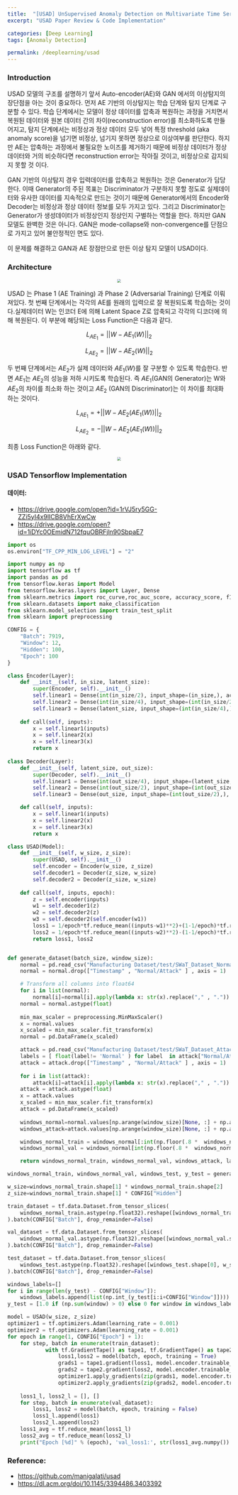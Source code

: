 ```yaml
---
title:  "[USAD] UnSupervised Anomaly Detection on Multivariate Time Series"
excerpt: "USAD Paper Review & Code Implementation"

categories: [Deep Learning]
tags: [Anomaly Detection]

permalink: /deeplearning/usad
---
```

### Introduction

USAD 모델의 구조를 설명하기 앞서 Auto-encoder(AE)와 GAN 에서의 이상탐지의 장단점을 아는 것이 중요하다. 먼저 AE 기반의 이상탐지는 학습 단계와 탐지 단계로 구분할 수 있다. 학습 단계에서는 모델이 정상 데이터를 압축과 복원하는 과정을 거치면서 복원된 데이터와 원본 데이터 간의 차이(reconstruction error)를 최소화하도록 만들어지고, 탐지 단계에서는 비정상과 정상 데이터 모두 넣어 특정 threshold (aka anomaly score)을 넘기면 비정상, 넘기지 못하면 정상으로 이상여부를 판단한다. 하지만 AE는 압축하는 과정에서 불필요한 노이즈를 제거하기 때문에 비정상 데이터가 정상 데이터와 거의 비슷하다면 reconstruction error는 작아질 것이고, 비정상으로 감지되지 못할 것 이다. 

GAN 기반의 이상탐지 경우 입력데이터를 압축하고 복원하는 것은 Generator가 담당한다. 이때 Generator의 주된 목표는 Discriminator가 구분하지 못할 정도로 실제데이터와 유사한 데이터를 지속적으로 만드는 것이기 때문에 Generator에서의 Encoder와 Decoder는 비정상과 정상 데이터 정보를 모두 가지고 있다. 그리고 Discriminator는 Generator가 생성데이터가 비정상인지 정상인지 구별하는 역할을 한다. 하지만 GAN 모델도 완벽한 것은 아니다. GAN은 mode-collapse와 non-convergence를 단점으로 가지고 있어 불안정적인 면도 있다.

이 문제를 해결하고 GAN과 AE 장점만으로 만든 이상 탐지 모델이 USAD이다.

### Architecture
<center><img src="../../images/2022-10-03-usad/architecture.png" style="zoom:50%"></center>

USAD 는 Phase 1 (AE Training) 과 Phase 2 (Adversarial Training) 단계로 이뤄져있다. 첫 번째 단계에서는 각각의 AE를 원래의 입력으로 잘 복원되도록 학습하는 것이다.실제데이터 W는 인코더 E에 의해 Latent Space Z로 압축되고 각각의 디코더에 의해 복원된다. 이 부분에 해당되는 Loss Function은 다음과 같다.

$$
L_{AE_{1}} = ||W - AE_{1}(W)||_2
$$


$$
L_{AE_{2}} = ||W - AE_{2}(W)||_2
$$

두 번째 단계에서는 $AE_{2}$가 실제 데이터와 $AE_{1}(W)$를 잘 구분할 수 있도록 학습한다. 반면 $AE_{1}$는 $AE_{2}$의 성능을 저하 시키도록 학습된다. 즉 $AE_{1}$(GAN의 Generator)는 W와 $AE_{2}$의 차이를 최소화 하는 것이고 $AE_{2}$ (GAN의 Discriminator)는 이 차이를 최대화 하는 것이다. 

$$
L_{AE_{1}} = +||W - AE_{2}(AE_{1}(W))||_2
$$


$$
L_{AE_{2}} = -||W - AE_{2}(AE_{1}(W))||_2
$$

최종 Loss Function은 아래와 같다.

<center><img src="../../images/2022-10-03-usad/loss.png" style="zoom:50%"></center>


### USAD Tensorflow Implementation

#### 데이터: 
- https://drive.google.com/open?id=1rVJ5ry5GG-ZZi5yI4x9lICB8VhErXwCw
- https://drive.google.com/open?id=1iDYc0OEmidN712fquOBRFjln90SbpaE7

```python
import os
os.environ["TF_CPP_MIN_LOG_LEVEL"] = "2"

import numpy as np
import tensorflow as tf
import pandas as pd
from tensorflow.keras import Model
from tensorflow.keras.layers import Layer, Dense
from sklearn.metrics import roc_curve,roc_auc_score, accuracy_score, f1_score
from sklearn.datasets import make_classification
from sklearn.model_selection import train_test_split
from sklearn import preprocessing

CONFIG = {
    "Batch": 7919,
    "Window": 12,
    "Hidden": 100,
    "Epoch": 100
}

class Encoder(Layer):
    def __init__(self, in_size, latent_size):
        super(Encoder, self).__init__()
        self.linear1 = Dense(int(in_size/2), input_shape=(in_size,), activation = "relu")
        self.linear2 = Dense(int(in_size/4), input_shape=(int(in_size/2),), activation = "relu")
        self.linear3 = Dense(latent_size, input_shape=(int(in_size/4),), activation = "relu")
        
    def call(self, inputs):
        x = self.linear1(inputs)
        x = self.linear2(x)
        x = self.linear3(x)
        return x
    
class Decoder(Layer):
    def __init__(self, latent_size, out_size):
        super(Decoder, self).__init__()
        self.linear1 = Dense(int(out_size/4), input_shape=(latent_size,), activation = "relu")
        self.linear2 = Dense(int(out_size/2), input_shape=(int(out_size/4),), activation = "relu")
        self.linear3 = Dense(out_size, input_shape=(int(out_size/2),), activation = 'sigmoid')

    def call(self, inputs):
        x = self.linear1(inputs)
        x = self.linear2(x)
        x = self.linear3(x)
        return x

class USAD(Model):
    def __init__(self, w_size, z_size):
        super(USAD, self).__init__()
        self.encoder = Encoder(w_size, z_size)
        self.decoder1 = Decoder(z_size, w_size)
        self.decoder2 = Decoder(z_size, w_size)
        
    def call(self, inputs, epoch):
        z = self.encoder(inputs)
        w1 = self.decoder1(z)
        w2 = self.decoder2(z)
        w3 = self.decoder2(self.encoder(w1))
        loss1 = 1/epoch*tf.reduce_mean((inputs-w1)**2)+(1-1/epoch)*tf.reduce_mean((inputs-w3)**2)
        loss2 = 1/epoch*tf.reduce_mean((inputs-w2)**2)-(1-1/epoch)*tf.reduce_mean((inputs-w3)**2)
        return loss1, loss2


def generate_dataset(batch_size, window_size):
    normal = pd.read_csv("Manufacturing Dataset/test/SWaT_Dataset_Normal_v1.csv", low_memory=False)#, nrows=1000)
    normal = normal.drop(["Timestamp" , "Normal/Attack" ] , axis = 1)

    # Transform all columns into float64
    for i in list(normal): 
        normal[i]=normal[i].apply(lambda x: str(x).replace("," , "."))
    normal = normal.astype(float)
    
    min_max_scaler = preprocessing.MinMaxScaler()
    x = normal.values
    x_scaled = min_max_scaler.fit_transform(x)
    normal = pd.DataFrame(x_scaled)

    attack = pd.read_csv("Manufacturing Dataset/test/SWaT_Dataset_Attack_v0.csv",sep=";", low_memory=False)#, nrows=1000)
    labels = [ float(label!= 'Normal' ) for label  in attack["Normal/Attack"].values]
    attack = attack.drop(["Timestamp" , "Normal/Attack" ] , axis = 1)
    
    for i in list(attack):
        attack[i]=attack[i].apply(lambda x: str(x).replace("," , "."))
    attack = attack.astype(float)
    x = attack.values
    x_scaled = min_max_scaler.fit_transform(x)
    attack = pd.DataFrame(x_scaled)
    
    windows_normal=normal.values[np.arange(window_size)[None, :] + np.arange(normal.shape[0]-window_size)[:, None]]
    windows_attack=attack.values[np.arange(window_size)[None, :] + np.arange(attack.shape[0]-window_size)[:, None]]

    windows_normal_train = windows_normal[:int(np.floor(.8 *  windows_normal.shape[0]))]
    windows_normal_val = windows_normal[int(np.floor(.8 *  windows_normal.shape[0])):int(np.floor(windows_normal.shape[0]))]

    return windows_normal_train, windows_normal_val, windows_attack, labels

windows_normal_train, windows_normal_val, windows_test, y_test = generate_dataset(CONFIG["Batch"], CONFIG["Window"])

w_size=windows_normal_train.shape[1] * windows_normal_train.shape[2]
z_size=windows_normal_train.shape[1] * CONFIG["Hidden"]

train_dataset = tf.data.Dataset.from_tensor_slices(
    windows_normal_train.astype(np.float32).reshape([windows_normal_train.shape[0], w_size])
).batch(CONFIG["Batch"], drop_remainder=False)

val_dataset = tf.data.Dataset.from_tensor_slices(
    windows_normal_val.astype(np.float32).reshape([windows_normal_val.shape[0], w_size])
).batch(CONFIG["Batch"], drop_remainder=False)

test_dataset = tf.data.Dataset.from_tensor_slices(
    windows_test.astype(np.float32).reshape([windows_test.shape[0], w_size])
).batch(CONFIG["Batch"], drop_remainder=False)

windows_labels=[]
for i in range(len(y_test) - CONFIG["Window"]):
    windows_labels.append(list(np.int_(y_test[i:i+CONFIG["Window"]])))
y_test = [1.0 if (np.sum(window) > 0) else 0 for window in windows_labels ]

model = USAD(w_size, z_size)
optimizer1 = tf.optimizers.Adam(learning_rate = 0.001)
optimizer2 = tf.optimizers.Adam(learning_rate = 0.001)
for epoch in range(1, CONFIG["Epoch"] + 1):
    for step, batch in enumerate(train_dataset):            
            with tf.GradientTape() as tape1, tf.GradientTape() as tape2:
                loss1,loss2 = model(batch, epoch, training = True)
                grads1 = tape1.gradient(loss1, model.encoder.trainable_variables + model.decoder1.trainable_variables)
                grads2 = tape2.gradient(loss2, model.encoder.trainable_variables + model.decoder2.trainable_variables)
                optimizer1.apply_gradients(zip(grads1, model.encoder.trainable_variables + model.decoder1.trainable_variables))
                optimizer2.apply_gradients(zip(grads2, model.encoder.trainable_variables + model.decoder2.trainable_variables))
                
    loss1_l, loss2_l = [], []
    for step, batch in enumerate(val_dataset):
        loss1, loss2 = model(batch, epoch, training = False)
        loss1_l.append(loss1)
        loss2_l.append(loss2)
    loss1_avg = tf.reduce_mean(loss1_l)
    loss2_avg = tf.reduce_mean(loss2_l)
    print("Epoch [%d]" % (epoch), 'val_loss1:', str(loss1_avg.numpy()) + ', val_loss2:', loss2_avg.numpy())

```

### Reference:
- https://github.com/manigalati/usad
- https://dl.acm.org/doi/10.1145/3394486.3403392
